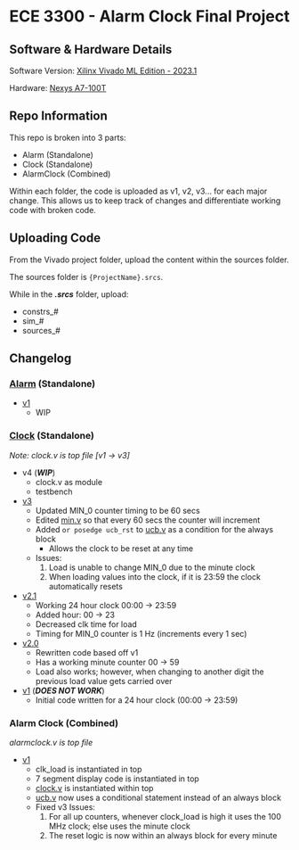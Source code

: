 # ECE 3300 - Alarm Clock Final Project

## Software & Hardware Details
Software Version: [Xilinx Vivado ML Edition - 2023.1](https://www.xilinx.com/support/download/index.html/content/xilinx/en/downloadNav/vivado-design-tools/2023-1.html)

Hardware: [Nexys A7-100T](https://www.xilinx.com/products/boards-and-kits/1-6olhwl.html)

## Repo Information

This repo is broken into 3 parts:
- Alarm (Standalone)
- Clock (Standalone)
- AlarmClock (Combined)

Within each folder, the code is uploaded as v1, v2, v3... for each major change. This allows us to keep track of changes and differentiate working code with broken code.

## Uploading Code

From the Vivado project folder, upload the content within the sources folder.

The sources folder is `{ProjectName}.srcs`.

While in the **_.srcs_** folder, upload:
- constrs_#
- sim_#
- sources_#

## Changelog

### [Alarm](https://github.com/Synergy5761/ECE3300-AlarmClockProject/tree/main/Alarm) (Standalone)
- [v1](https://github.com/Synergy5761/ECE3300-AlarmClockProject/tree/main/Alarm/v1)
  - WIP

### [Clock](https://github.com/Synergy5761/ECE3300-AlarmClockProject/tree/main/Clock) (Standalone)

_Note: clock.v is top file [v1 -> v3]_

- v4 (**_WIP_**)
  - clock.v as module
  - testbench
- [v3](https://github.com/Synergy5761/ECE3300-AlarmClockProject/tree/main/Clock/v3)
  - Updated MIN_0 counter timing to be 60 secs
  - Edited [min.v](https://github.com/Synergy5761/ECE3300-AlarmClockProject/blob/main/Clock/v3/sources_1/new/min.v) so that every 60 secs the counter will increment
  - Added `or posedge ucb_rst` to [ucb.v](https://github.com/Synergy5761/ECE3300-AlarmClockProject/blob/main/Clock/v3/sources_1/new/ucb.v) as a condition for the always block
    - Allows the clock to be reset at any time
  - Issues:
    1. Load is unable to change MIN_0 due to the minute clock
    2. When loading values into the clock, if it is 23:59 the clock automatically resets
- [v2.1](https://github.com/Synergy5761/ECE3300-AlarmClockProject/tree/main/Clock/v2.1)
  - Working 24 hour clock 00:00 -> 23:59
  - Added hour: 00 -> 23
  - Decreased clk time for load
  - Timing for MIN_0 counter is 1 Hz (increments every 1 sec)
- [v2.0](https://github.com/Synergy5761/ECE3300-AlarmClockProject/tree/main/Clock/v2.0)
  - Rewritten code based off v1
  - Has a working minute counter 00 -> 59
  - Load also works; however, when changing to another digit the previous load value gets carried over
- [v1](https://github.com/Synergy5761/ECE3300-AlarmClockProject/tree/main/Clock/v1) (**_DOES NOT WORK_**)
  - Initial code written for a 24 hour clock (00:00 -> 23:59)

### Alarm Clock (Combined)

_alarmclock.v is top file_

- [v1](https://github.com/Synergy5761/ECE3300-AlarmClockProject/tree/main/AlarmClock/v1)
  - clk_load is instantiated in top
  - 7 segment display code is instantiated in top
  - [clock.v](https://github.com/Synergy5761/ECE3300-AlarmClockProject/blob/main/AlarmClock/v1/sources_1/new/clock.v) is instantiated within top
  - [ucb.v](https://github.com/Synergy5761/ECE3300-AlarmClockProject/blob/main/AlarmClock/v1/sources_1/new/ucb.v) now uses a conditional statement instead of an always block
  - Fixed v3 Issues:
    1. For all up counters, whenever clock_load is high it uses the 100 MHz clock; else uses the minute clock
    2. The reset logic is now within an always block for every minute
